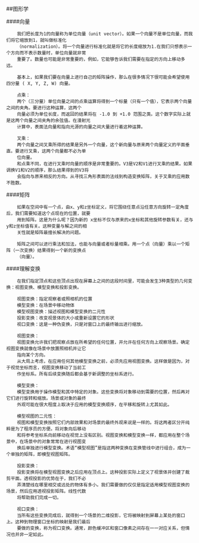 ##图形学

####向量

        我们把长度为1的向量称为单位向量（unit vector）。如果一个向量不是单位向量，而我们将它缩放到1，就叫做标准化
        （normalization）。将一个向量进行标准化就是将它的长度缩放为1.在我们只想表示一个方向而不表示数量时，单位向量就非常
        重要了。数量也可能是非常重要的，例如，它能够告诉我们需要在指定的方向上移动多远。
        
        基本上，如果我们要在向量上进行自己的矩阵操作，那么在很多情况下很可能会希望使用四分量 ( X, Y, Z, W) 向量。
        
        点乘：
        两个（三分量）单位向量之间的点乘运算将得到一个标量（只有一个值），它表示两个向量之间的夹角。要进行这种运算，这两个
        向量必须为单位长度，而返回的结果将在 -1.0 到 +1.0 范围之类。这个数字实际上就是这两个向量之间夹角的余弦值。在漫射光
        计算中，表面法向量和指向光源的向量之间大量进行着这种运算。
        
        叉乘：
        两个向量之间叉乘所得的结果是另外一个向量，这个新向量与原来两个向量定义的平面垂直。要进行叉乘，这两个向量都不必为单
        位向量。
        和点乘不同，在进行叉乘时向量的顺序是非常重要的。V3是V2和V1进行叉乘的结果。如果调换V1和V2的顺序，那么结果得到的V3将
        会指向与原来相反的方向。从寻找三角形表面的法线到构造变换矩阵，关于叉乘的应用数不胜数。


####矩阵

        如果在空间中有一个点，由x、y和z坐标定义，将它围绕任意点沿任意方向旋转一定角度后，我们需要知道这个点现在的位置，就要
        用到矩阵。这是为什么呢？因为新的 x坐标不仅与原来的x坐标和其他旋转参数有关，还与y和z坐标值有关。这种变量与解之间的相
        关性就是矩阵最擅长解决的问题。
        
        矩阵之间可以进行乘法和加法，也能与向量或者标量相乘。用一个点（向量）乘以一个矩阵（一次变换）结果得到一个新的变换点
        （向量）。
        
####理解变换

        在我们指定顶点和这些顶点出现在屏幕上之间的这段时间里，可能会发生3种类型的几何变换：视图变换、模型变换和投影变换。
        
        视图变换：指定观察者或照相机的位置
        模型变换：在场景中移动物体
        模型视图变换：描述视图和模型变换的二元性
        投影变换：改变视景体的大小或重新设置它的形状
        视口变换：这是一种伪变换，只是对窗口上的最终输出进行缩放。
        
        视图变换：
        视图变换允许我们把观察点放在所希望的任何位置，并允许在任何方向上观察场景。确定视图变换就像在场景中放置照相机并让它
        指向某个方向。
        从大局上考虑，在应用任何其他模型变换之前，必须先应用视图变换。这样做是因为，对于视觉坐标而言，视图变换移动了当前工
        作坐标系。所有后续变换随后都会基于新调整的坐标系进行。
        
        模型变换：
        模型变换用于操作模型和其中特定的对象。这些变换将对象移动到需要的位置，然后再对它们进行旋转和缩放。场景或对象的最终
        外观可能在很大程度上取决于应用的模型变换顺序，在平移和旋转上尤其如此。
        
        模型视图的二元性：
        视图和模型变换按照它们内部效果和对场景的最终外观来说是一样的。将这两者区分开纯粹是为了程序员的方便。将对象向后移动
        和将参考坐标系向前移动在视觉上没有区别。视图变换和模型变换一样，都应用在整个场景中，在场景中的对象常常在进行视图变
        换后单独进行模型变换。术语“模型视图”是指这两种变换在变换管线中进行组合，成为一个单独的矩阵，即模型视图矩阵。
        
        投影变换：
        投影变换将在模型视图变换之后应用在顶点上。这种投影实际上定义了视景体并创建了裁剪平面。透视投影的优势在于，我们不必
        弄清楚线在哪里相交或远处的物体有多小。我们需要做的仅仅是指定适用模型视图变换的场景，然后应用透视投影矩阵。线性代数
        将帮助我们完成一切。
        
        视口变换：
        当所有这些变换完成后，就得到一个场景的二维投影，它将被映射到屏幕上某处的窗口上。这种到物理窗口坐标的映射是我们最后
        要做的变换，称为视口变换。通常，颜色缓冲区和窗口像素之间存在一一对应关系，但情况也并非一定如此。
        
        
